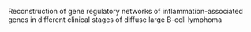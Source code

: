 Reconstruction of gene regulatory networks of
inflammation-associated genes in different
clinical stages of diffuse large B-cell lymphoma
